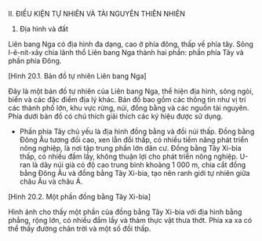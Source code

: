 II. ĐIỀU KIỆN TỰ NHIÊN VÀ TÀI NGUYÊN THIÊN NHIÊN

1. Địa hình và đất

Liên bang Nga có địa hình đa dạng, cao ở phía đông, thấp về phía tây. Sông I-ê-nít-xây chia lãnh thổ Liên bang Nga thành hai phần: phần phía Tây và phần phía Đông.

[Hình 20.1. Bản đồ tự nhiên Liên bang Nga]

Đây là một bản đồ tự nhiên của Liên bang Nga, thể hiện địa hình, sông ngòi, biển và các đặc điểm địa lý khác. Bản đồ bao gồm các thông tin như vị trí các thành phố lớn, khu vực rừng, núi, đồng bằng và các nguồn tài nguyên. Phía dưới bản đồ có chú thích giải thích các ký hiệu được sử dụng.

- Phần phía Tây chủ yếu là địa hình đồng bằng và đồi núi thấp. Đồng bằng Đông Âu tương đối cao, xen lẫn đồi thấp, có nhiều tiềm năng phát triển nông nghiệp, là nơi tập trung phần lớn dân cư. Đồng bằng Tây Xi-bia thấp, có nhiều đầm lầy, không thuận lợi cho phát triển nông nghiệp. U-ran là dãy núi già có độ cao trung bình khoảng 1 000 m, chia cắt đồng bằng Đông Âu và đồng bằng Tây Xi-bia, tạo nên ranh giới tự nhiên giữa châu Âu và châu Á.

[Hình 20.2. Một phần đồng bằng Tây Xi-bia]

Hình ảnh cho thấy một phần của đồng bằng Tây Xi-bia với địa hình bằng phẳng, rộng lớn, có nhiều đầm lầy và thảm thực vật thưa thớt. Phía xa xa có thể thấy đường chân trời và một số đồi thấp.